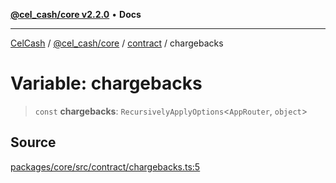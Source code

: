 [**@cel_cash/core v2.2.0**](../../README.md) • **Docs**

***

[CelCash](../../../../packages.md) / [@cel\_cash/core](../../README.md) / [contract](../README.md) / chargebacks

# Variable: chargebacks

> `const` **chargebacks**: `RecursivelyApplyOptions`\<`AppRouter`, `object`\>

## Source

[packages/core/src/contract/chargebacks.ts:5](https://github.com/Pyxlab/celcash/blob/f7cdc752c29f8a0dcef033e212602412d2050afc/packages/core/src/contract/chargebacks.ts#L5)
